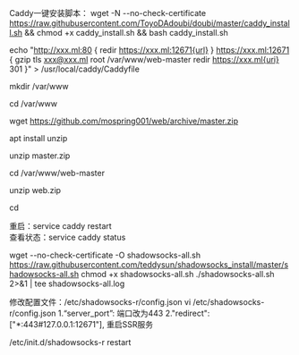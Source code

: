 Caddy一键安装脚本：
 wget -N --no-check-certificate https://raw.githubusercontent.com/ToyoDAdoubi/doubi/master/caddy_install.sh && chmod +x caddy_install.sh && bash caddy_install.sh

echo "http://xxx.ml:80 {
redir https://xxx.ml:12671{url}
}
https://xxx.ml:12671 {
gzip
tls xxx@xxx.ml
root /var/www/web-master
redir  https://xxx.ml{uri} 301 
}" > /usr/local/caddy/Caddyfile

mkdir /var/www

cd /var/www

wget https://github.com/mospring001/web/archive/master.zip

apt install unzip

unzip master.zip

cd /var/www/web-master

unzip web.zip

cd

重启：service caddy restart  
查看状态：service caddy status

wget --no-check-certificate -O shadowsocks-all.sh https://raw.githubusercontent.com/teddysun/shadowsocks_install/master/shadowsocks-all.sh
chmod +x shadowsocks-all.sh
./shadowsocks-all.sh 2>&1 | tee shadowsocks-all.log

修改配置文件：/etc/shadowsocks-r/config.json
vi /etc/shadowsocks-r/config.json
1.“server_port”: 端口改为443
2."redirect": ["*:443#127.0.0.1:12671"], 
重启SSR服务

/etc/init.d/shadowsocks-r restart
